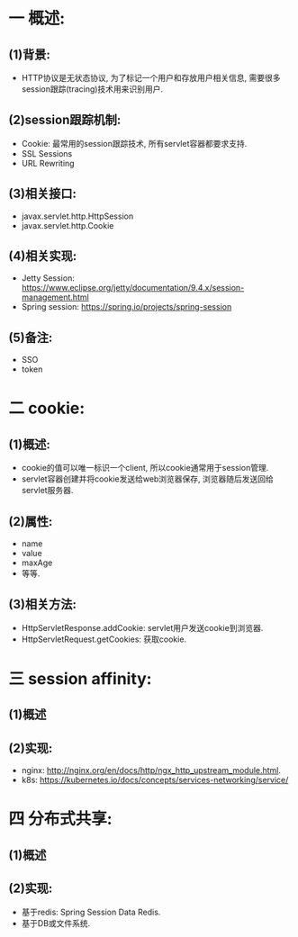 # 一 概述:
## (1)背景:
- HTTP协议是无状态协议, 为了标记一个用户和存放用户相关信息, 需要很多session跟踪(tracing)技术用来识别用户.

## (2)session跟踪机制:
- Cookie: 最常用的session跟踪技术, 所有servlet容器都要求支持.
- SSL Sessions
- URL Rewriting

## (3)相关接口:
- javax.servlet.http.HttpSession
- javax.servlet.http.Cookie

## (4)相关实现:
- Jetty Session: https://www.eclipse.org/jetty/documentation/9.4.x/session-management.html
- Spring session: https://spring.io/projects/spring-session

## (5)备注:
- SSO
- token

# 二 cookie:
## (1)概述:
- cookie的值可以唯一标识一个client, 所以cookie通常用于session管理.
- servlet容器创建并将cookie发送给web浏览器保存, 浏览器随后发送回给servlet服务器.

## (2)属性:
- name
- value
- maxAge
- 等等.

## (3)相关方法:
- HttpServletResponse.addCookie: servlet用户发送cookie到浏览器.
- HttpServletRequest.getCookies: 获取cookie.

# 三 session affinity:
## (1)概述

## (2)实现:
- nginx: http://nginx.org/en/docs/http/ngx_http_upstream_module.html.
- k8s: https://kubernetes.io/docs/concepts/services-networking/service/

# 四 分布式共享:
## (1)概述

## (2)实现:
- 基于redis: Spring Session Data Redis.
- 基于DB或文件系统.
